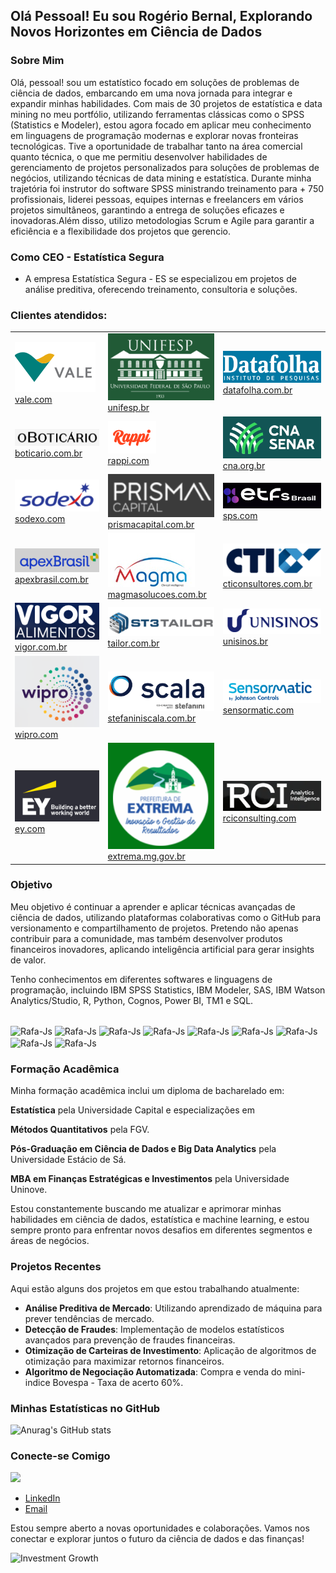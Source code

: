 ## Olá Pessoal! Eu sou Rogério Bernal, Explorando Novos Horizontes em Ciência de Dados

### Sobre Mim

Olá, pessoal! sou um estatístico focado em soluções de problemas de ciência de dados, embarcando em uma nova jornada para integrar e expandir minhas habilidades. 
Com mais de 30 projetos de estatística e data mining no meu portfólio, utilizando ferramentas clássicas como o SPSS (Statistics e Modeler), estou agora focado em aplicar meu conhecimento em linguagens de programação modernas e explorar novas fronteiras tecnológicas.
Tive a oportunidade de trabalhar tanto na área comercial quanto técnica, o que me permitiu desenvolver habilidades de gerenciamento de projetos personalizados para soluções de problemas de negócios, utilizando técnicas de data mining e estatística. 
Durante minha trajetória foi instrutor do software SPSS ministrando treinamento para + 750 profissionais, liderei pessoas, equipes internas e freelancers em vários projetos simultâneos, garantindo a entrega de soluções eficazes e inovadoras.Além disso, utilizo metodologias Scrum e Agile para garantir a eficiência e a flexibilidade dos projetos que gerencio.


### Como CEO - Estatística Segura 

- A empresa Estatística Segura - ES se especializou em projetos de análise preditiva, oferecendo treinamento, consultoria e soluções.


### Clientes atendidos:

|                            |                             |                               |
|--------------------------------------------|--------------------------------------------|--------------------------------------------|
| ![Vale](https://github.com/RBernalmoreno/Rbernalmoreno/raw/main/Vale.png) <br> [vale.com](https://www.vale.com) | ![Unifesp](https://github.com/RBernalmoreno/Rbernalmoreno/raw/main/unifesp.png) <br> [unifesp.br](https://www.unifesp.br) | ![Data Folha](https://github.com/RBernalmoreno/Rbernalmoreno/raw/main/DataFolha.png) <br> [datafolha.com.br](https://datafolha.com.br) |
| ![O Boticário](https://github.com/RBernalmoreno/Rbernalmoreno/raw/main/Boticario.png) <br> [boticario.com.br](https://www.boticario.com.br) | ![Rappi](https://github.com/RBernalmoreno/Rbernalmoreno/raw/main/Rappi.png) <br> [rappi.com](https://www.rappi.com) | ![CNA](https://github.com/RBernalmoreno/Rbernalmoreno/raw/main/Cna.png) <br> [cna.org.br](https://www.cna.org.br) |
| ![Sodexo](https://github.com/RBernalmoreno/Rbernalmoreno/raw/main/Sodexo.png) <br> [sodexo.com](https://www.sodexo.com) | ![Prisma Capital](https://github.com/RBernalmoreno/Rbernalmoreno/raw/main/Prisma.png) <br> [prismacapital.com.br](https://www.prismacapital.com.br) | ![SPS](https://github.com/RBernalmoreno/Rbernalmoreno/raw/main/SPS.png) <br> [sps.com](https://www.sps.com) |
| ![Apex - Brasil](https://github.com/RBernalmoreno/Rbernalmoreno/raw/main/apex_brasil.png) <br> [apexbrasil.com.br](https://www.apexbrasil.com.br) | ![Magma Soluções](https://github.com/RBernalmoreno/Rbernalmoreno/raw/main/Magma.png) <br> [magmasolucoes.com.br](https://www.magmasolucoes.com.br) | ![CTI Consultores](https://github.com/RBernalmoreno/Rbernalmoreno/raw/main/CTI.png) <br> [cticonsultores.com.br](https://www.cticonsultores.com.br) |
| ![Vigor Alimentos](https://github.com/RBernalmoreno/Rbernalmoreno/raw/main/Vigor.png) <br> [vigor.com.br](https://www.vigor.com.br) | ![Tailor](https://github.com/RBernalmoreno/Rbernalmoreno/raw/main/Tailor.png) <br> [tailor.com.br](https://www.tailor.com.br) | ![Unisinos](https://github.com/RBernalmoreno/Rbernalmoreno/raw/main/Unisinos.png) <br> [unisinos.br](https://www.unisinos.br) |
| ![Wipro](https://github.com/RBernalmoreno/Rbernalmoreno/raw/main/Wipro.png) <br> [wipro.com](https://www.wipro.com) | ![Stefanini Scala](https://github.com/RBernalmoreno/Rbernalmoreno/raw/main/Stefanini.png) <br> [stefaniniscala.com.br](https://www.scalait.com) | ![Sensormatic](https://github.com/RBernalmoreno/Rbernalmoreno/raw/main/sensormatic.png) <br> [sensormatic.com](https://www.sensormatic.com) |
| ![EY - Ernest & Young](https://github.com/RBernalmoreno/Rbernalmoreno/raw/main/EY.png) <br> [ey.com](https://www.ey.com) | ![Prefeitura de Extrema - MG](https://github.com/RBernalmoreno/Rbernalmoreno/raw/main/Extrema.png) <br> [extrema.mg.gov.br](https://www.extrema.mg.gov.br) | ![RCI Consulting](https://github.com/RBernalmoreno/Rbernalmoreno/raw/main/rci.png) <br> [rciconsulting.com](https://www.rciconsulting.com) |






### Objetivo
Meu objetivo é continuar a aprender e aplicar técnicas avançadas de ciência de dados, utilizando plataformas colaborativas como o GitHub para versionamento e compartilhamento de projetos. 
Pretendo não apenas contribuir para a comunidade, mas também desenvolver produtos financeiros inovadores, aplicando inteligência artificial para gerar insights de valor.

Tenho conhecimentos em diferentes softwares e linguagens de programação, incluindo IBM SPSS Statistics, IBM Modeler, SAS, IBM Watson Analytics/Studio, R, Python, Cognos, Power BI, TM1 e SQL.
<div style="display: inline_block"><br>
  <img align="center" alt="Rafa-Js" height="60" width="70" src="https://cdn.jsdelivr.net/gh/devicons/devicon@latest/icons/spss/spss-original.svg" />
  <img align="center" alt="Rafa-Js" height="60" width="70" src="https://cdn.jsdelivr.net/gh/devicons/devicon@latest/icons/apachespark/apachespark-original-wordmark.svg" />
  <img align="center" alt="Rafa-Js" height="60" width="70" src="https://cdn.jsdelivr.net/gh/devicons/devicon@latest/icons/r/r-plain.svg" />
  <img align="center" alt="Rafa-Js" height="60" width="70" src="https://cdn.jsdelivr.net/gh/devicons/devicon@latest/icons/amazonwebservices/amazonwebservices-original-wordmark.svg" />
  <img align="center" alt="Rafa-Js" height="60" width="70" src="https://cdn.jsdelivr.net/gh/devicons/devicon@latest/icons/googlecloud/googlecloud-original-wordmark.svg" />
  <img align="center" alt="Rafa-Js" height="60" width="70" src="https://cdn.jsdelivr.net/gh/devicons/devicon@latest/icons/azure/azure-original-wordmark.svg" />
  <img align="center" alt="Rafa-Js" height="60" width="70" src="https://cdn.jsdelivr.net/gh/devicons/devicon@latest/icons/python/python-original-wordmark.svg" />
  <img align="center" alt="Rafa-Js" height="60" width="70" src="https://cdn.jsdelivr.net/gh/devicons/devicon@latest/icons/mysql/mysql-plain-wordmark.svg" />
  <img align="center" alt="Rafa-Js" height="60" width="70" src="https://cdn.jsdelivr.net/gh/devicons/devicon@latest/icons/azuresqldatabase/azuresqldatabase-original.svg" />
  </div>

### Formação Acadêmica
Minha formação acadêmica inclui um diploma de bacharelado em:

**Estatística** pela Universidade Capital e especializações em 

**Métodos Quantitativos** pela FGV. 

**Pós-Graduação em Ciência de Dados e Big Data Analytics** pela Universidade Estácio de Sá.

**MBA em Finanças Estratégicas e Investimentos** pela Universidade Uninove.

Estou constantemente buscando me atualizar e aprimorar minhas habilidades em ciência de dados, estatística e machine learning, e estou sempre pronto para enfrentar novos desafios em diferentes segmentos e áreas de negócios.
  
### Projetos Recentes
Aqui estão alguns dos projetos em que estou trabalhando atualmente:

- **Análise Preditiva de Mercado**: Utilizando aprendizado de máquina para prever tendências de mercado.
- **Detecção de Fraudes**: Implementação de modelos estatísticos avançados para prevenção de fraudes financeiras.
- **Otimização de Carteiras de Investimento**: Aplicação de algoritmos de otimização para maximizar retornos financeiros.
- **Algoritmo de Negociação Automatizada**: Compra e venda do mini-indice Bovespa - Taxa de acerto 60%.

### Minhas Estatísticas no GitHub

![Anurag's GitHub stats](https://github-readme-stats.vercel.app/api?username=RBernalmoreno&show_icons=true&theme=radical)

### Conecte-se Comigo

   <a href="https://www.linkedin.com/in/https://www.linkedin.com/in/rogerio-bernal-moreno/" target="_blank"><img src="https://img.shields.io/badge/-LinkedIn-%230077B5?style=for-the-badge&logo=linkedin&logoColor=white" target="_blank"></a> 
- [LinkedIn](https://www.linkedin.com/in/rogerio-bernal-moreno/)
- [Email](mailto:rbernalmoreno@gmail.com)
  
Estou sempre aberto a novas oportunidades e colaborações. Vamos nos conectar e explorar juntos o futuro da ciência de dados e das finanças!

![Investment Growth](https://github.com/RBernalmoreno/Pessoal/blob/main/data_scientist_animation.gif)

